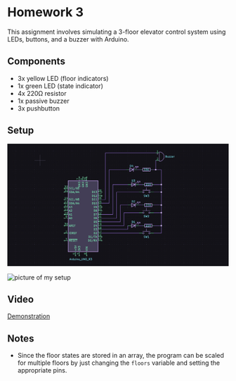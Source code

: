 # Homework 3

This assignment involves simulating a 3-floor elevator control system using LEDs, buttons, and a buzzer with Arduino.

## Components

* 3x yellow LED (floor indicators)
* 1x green LED (state indicator)
* 4x 220Ω resistor
* 1x passive buzzer
* 3x pushbutton

## Setup

![schematic of my setup](/Homework_03/schematic.png)

![picture of my setup](/Homework_03/setup.jpg)

## Video

[Demonstration](https://youtu.be/s9TQ_Mvv164)

## Notes

* Since the floor states are stored in an array, the program can be scaled for multiple floors by just changing the `floors` variable and setting the appropriate pins.
